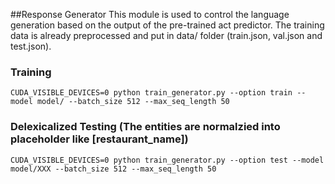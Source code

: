 

##Response Generator
This module is used to control the language generation based on the output of the pre-trained act predictor. The training data is already preprocessed and put in data/ folder (train.json, val.json and test.json).
### Training
```
CUDA_VISIBLE_DEVICES=0 python train_generator.py --option train --model model/ --batch_size 512 --max_seq_length 50 
```
### Delexicalized Testing (The entities are normalzied into placeholder like [restaurant_name])
```
CUDA_VISIBLE_DEVICES=0 python train_generator.py --option test --model model/XXX --batch_size 512 --max_seq_length 50
```

